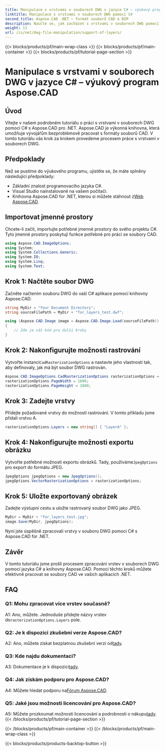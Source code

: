 ```yaml
---
title: Manipulace s vrstvami v souborech DWG v jazyce C# – výukový program Aspose.CAD
linktitle: Manipulace s vrstvami v souborech DWG pomocí C#
second_title: Aspose.CAD .NET – formát souborů CAD a BIM
description: Naučte se, jak zacházet s vrstvami v souborech DWG pomocí C# s Aspose.CAD for .NET. Podrobný průvodce pro efektivní manipulaci se soubory CAD.
weight: 11
url: /cs/net/dwg-file-manipulation/support-of-layers/
---
```


{{< blocks/products/pf/main-wrap-class >}}
{{< blocks/products/pf/main-container >}}
{{< blocks/products/pf/tutorial-page-section >}}

# Manipulace s vrstvami v souborech DWG v jazyce C# – výukový program Aspose.CAD

## Úvod

Vítejte v našem podrobném tutoriálu o práci s vrstvami v souborech DWG pomocí C# s Aspose.CAD pro .NET. Aspose.CAD je výkonná knihovna, která umožňuje vývojářům bezproblémově pracovat s formáty souborů CAD. V tomto tutoriálu vás krok za krokem provedeme procesem práce s vrstvami v souborech DWG.

## Předpoklady

Než se pustíme do výukového programu, ujistěte se, že máte splněny následující předpoklady:

- Základní znalost programovacího jazyka C#.
- Visual Studio nainstalované na vašem počítači.
-  Knihovna Aspose.CAD for .NET, kterou si můžete stáhnout z[Web Aspose.CAD](https://releases.aspose.com/cad/net/).

## Importovat jmenné prostory

Chcete-li začít, importujte potřebné jmenné prostory do svého projektu C#. Tyto jmenné prostory poskytují funkce potřebné pro práci se soubory CAD.

```csharp
using Aspose.CAD.ImageOptions;
using System;
using System.Collections.Generic;
using System.IO;
using System.Linq;
using System.Text;
```

## Krok 1: Načtěte soubor DWG

Začněte načtením souboru DWG do vaší C# aplikace pomocí knihovny Aspose.CAD.

```csharp
string MyDir = "Your Document Directory";
string sourceFilePath = MyDir + "for_layers_test.dwf";

using (Aspose.CAD.Image image = Aspose.CAD.Image.Load(sourceFilePath))
{
    // Zde je váš kód pro další kroky
}
```

## Krok 2: Nakonfigurujte možnosti rastrování

 Vytvořte instanci`CadRasterizationOptions` a nastavte jeho vlastnosti tak, aby definovaly, jak má být soubor DWG rastrován.

```csharp
Aspose.CAD.ImageOptions.CadRasterizationOptions rasterizationOptions = new Aspose.CAD.ImageOptions.CadRasterizationOptions();
rasterizationOptions.PageWidth = 1600;
rasterizationOptions.PageHeight = 1600;
```

## Krok 3: Zadejte vrstvy

Přidejte požadované vrstvy do možností rastrování. V tomto příkladu jsme přidali vrstvu A.

```csharp
rasterizationOptions.Layers = new string[] { "LayerA" };
```

## Krok 4: Nakonfigurujte možnosti exportu obrázku

 Vytvořte potřebné možnosti exportu obrázků. Tady, používáme`JpegOptions` pro export do formátu JPEG.

```csharp
JpegOptions jpegOptions = new JpegOptions();
jpegOptions.VectorRasterizationOptions = rasterizationOptions;
```

## Krok 5: Uložte exportovaný obrázek

Zadejte výstupní cestu a uložte rastrovaný soubor DWG jako JPEG.

```csharp
MyDir = MyDir + "for_layers_test.jpg";
image.Save(MyDir, jpegOptions);
```

Nyní jste úspěšně zpracovali vrstvy v souboru DWG pomocí C# s Aspose.CAD for .NET.

## Závěr

V tomto tutoriálu jsme prošli procesem zpracování vrstev v souborech DWG pomocí jazyka C# a knihovny Aspose.CAD. Pomocí těchto kroků můžete efektivně pracovat se soubory CAD ve vašich aplikacích .NET.

## FAQ

### Q1: Mohu zpracovat více vrstev současně?

 A1: Ano, můžete. Jednoduše přidejte názvy vrstev do`rasterizationOptions.Layers` pole.

### Q2: Je k dispozici zkušební verze Aspose.CAD?

 A2: Ano, můžete získat bezplatnou zkušební verzi od[tady](https://releases.aspose.com/).

### Q3: Kde najdu dokumentaci?

 A3: Dokumentace je k dispozici[tady](https://reference.aspose.com/cad/net/).

### Q4: Jak získám podporu pro Aspose.CAD?

 A4: Můžete hledat podporu na[Fórum Aspose.CAD](https://forum.aspose.com/c/cad/19).

### Q5: Jaké jsou možnosti licencování pro Aspose.CAD?

 A5: Můžete prozkoumat možnosti licencování a podrobnosti o nákupu[tady](https://purchase.aspose.com/buy).
{{< /blocks/products/pf/tutorial-page-section >}}

{{< /blocks/products/pf/main-container >}}
{{< /blocks/products/pf/main-wrap-class >}}

{{< blocks/products/products-backtop-button >}}
